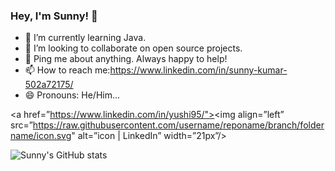 ### Hey, I'm Sunny! 👋

- 🌱 I’m currently learning  Java.
- 👯 I’m looking to collaborate on open source projects.
- 💬 Ping me about anything. Always happy to help!
- 📫 How to reach me:https://www.linkedin.com/in/sunny-kumar-502a72175/
- 😄 Pronouns: He/Him...

<a href=”https://www.linkedin.com/in/yushi95/"><img align=”left” src=”https://raw.githubusercontent.com/username/reponame/branch/foldername/icon.svg" alt=”icon | LinkedIn” width=”21px”/></a>


![Sunny's GitHub stats](https://github-readme-stats.vercel.app/api?username=sunnykumar2&show_icons=true&theme=radical)

<!--
**sunnykumar2/sunnykumar2** is a ✨ _special_ ✨ repository because its `README.md` (this file) appears on your GitHub profile.

Here are some ideas to get you started:

- 🔭 I’m currently working on ...
- 🌱 I’m currently learning  Java...
- 👯 I’m looking to collaborate on open source projects ...
- 🤔 I’m looking for help with ...
- 💬 Ask me about ...
- 📫 How to reach me: ...
- 😄 Pronouns: He/Him...
- ⚡ Fun fact: ...
-->
